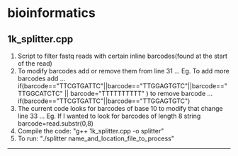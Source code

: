 # bioinformatics

## 1k_splitter.cpp
1. Script to filter fastq reads with certain inline barcodes(found at the start of the read)
2. To modify barcodes add or remove them from line 31
...    Eg. To add more barcodes add 
...        if(barcode=="TTCGTGATTC"||barcode=="TTGGAGTGTC"||barcode=="TTGGCATCTC" || barcode="TTTTTTTTTT" )
        to remove barcode
...        if(barcode=="TTCGTGATTC"||barcode=="TTGGAGTGTC")
3. The current code looks for barcodes of base 10 to modify that change line 33 
...    Eg. If I wanted to look for barcodes of length 8
        string barcode=read.substr(0,8)    
4. Compile the code:  "g++ 1k_splitter.cpp -o splitter"
5. To run: "./splitter name_and_location_file_to_process"
 
 ***
 
 ##
